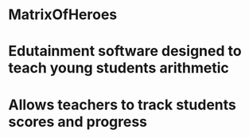 # MatrixOfHeroes
# Edutainment software designed to teach young students arithmetic
# Allows teachers to track students scores and progress
